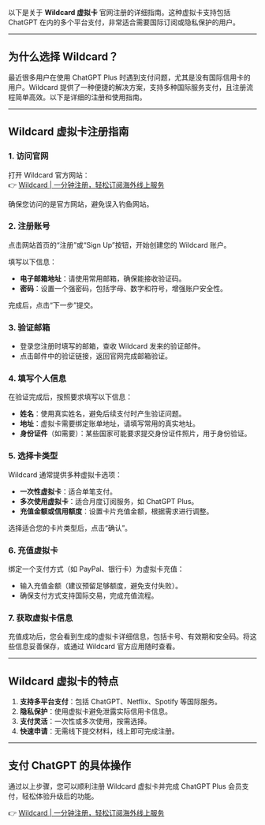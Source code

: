 以下是关于 **Wildcard 虚拟卡** 官网注册的详细指南。这种虚拟卡支持包括 ChatGPT 在内的多个平台支付，非常适合需要国际订阅或隐私保护的用户。

---

## 为什么选择 Wildcard？

最近很多用户在使用 ChatGPT Plus 时遇到支付问题，尤其是没有国际信用卡的用户。Wildcard 提供了一种便捷的解决方案，支持多种国际服务支付，且注册流程简单高效。以下是详细的注册和使用指南。

---

## Wildcard 虚拟卡注册指南

### 1. 访问官网

打开 Wildcard 官方网站：  
👉 [Wildcard | 一分钟注册，轻松订阅海外线上服务](https://bit.ly/bewildcard)

确保您访问的是官方网站，避免误入钓鱼网站。

### 2. 注册账号

点击网站首页的“注册”或“Sign Up”按钮，开始创建您的 Wildcard 账户。

填写以下信息：

- **电子邮箱地址**：请使用常用邮箱，确保能接收验证码。
- **密码**：设置一个强密码，包括字母、数字和符号，增强账户安全性。

完成后，点击“下一步”提交。

### 3. 验证邮箱

- 登录您注册时填写的邮箱，查收 Wildcard 发来的验证邮件。
- 点击邮件中的验证链接，返回官网完成邮箱验证。

### 4. 填写个人信息

在验证完成后，按照要求填写以下信息：

- **姓名**：使用真实姓名，避免后续支付时产生验证问题。
- **地址**：虚拟卡需要绑定账单地址，请填写常用的真实地址。
- **身份证件**（如需要）：某些国家可能要求提交身份证件照片，用于身份验证。

### 5. 选择卡类型

Wildcard 通常提供多种虚拟卡选项：

- **一次性虚拟卡**：适合单笔支付。
- **多次使用虚拟卡**：适合月度订阅服务，如 ChatGPT Plus。
- **充值金额或信用额度**：设置卡片充值金额，根据需求进行调整。

选择适合您的卡片类型后，点击“确认”。

### 6. 充值虚拟卡

绑定一个支付方式（如 PayPal、银行卡）为虚拟卡充值：

- 输入充值金额（建议预留足够额度，避免支付失败）。
- 确保支付方式支持国际交易，完成充值流程。

### 7. 获取虚拟卡信息

充值成功后，您会看到生成的虚拟卡详细信息，包括卡号、有效期和安全码。将这些信息妥善保存，或通过 Wildcard 官方应用随时查看。

---

## Wildcard 虚拟卡的特点

1. **支持多平台支付**：包括 ChatGPT、Netflix、Spotify 等国际服务。
2. **隐私保护**：使用虚拟卡避免泄露实际信用卡信息。
3. **支付灵活**：一次性或多次使用，按需选择。
4. **快速申请**：无需线下提交材料，线上即可完成注册。

---

## 支付 ChatGPT 的具体操作

通过以上步骤，您可以顺利注册 Wildcard 虚拟卡并完成 ChatGPT Plus 会员支付，轻松体验升级后的功能。

👉 [Wildcard | 一分钟注册，轻松订阅海外线上服务](https://bit.ly/bewildcard)